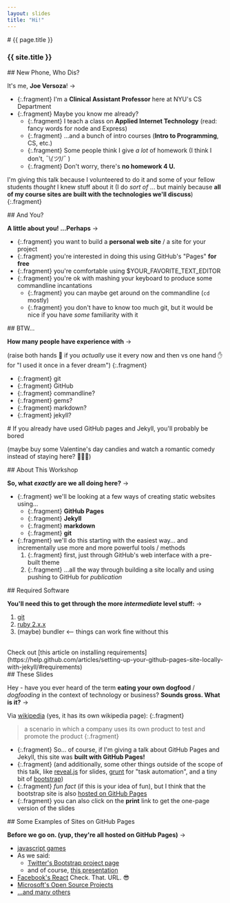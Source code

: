 ```yaml
---
layout: slides
title: "Hi!"
---
```

<section markdown="block" class="intro-slide">
# {{ page.title }}

### {{ site.title }}

<p><small></small></p>
</section>

<section markdown="block">
## New Phone, Who Dis?

It's me, __Joe Versoza__! &rarr;

* {:.fragment} I'm a __Clinical Assistant Professor__ here at NYU's CS Department
* {:.fragment} Maybe you know me already?
    * {:.fragment} I teach a class on __Applied Internet Technology__ (read: fancy words for node and Express)
    * {:.fragment} ...and a bunch of intro courses (__Intro to Programming__, CS, etc.)
    * {:.fragment} Some people think I give _a lot_ of homework  (I think I don't, ¯\\_(ツ)_/¯ ) 
    * {:.fragment} Don't worry, there's __no homework 4 U.__

I'm giving this talk because I volunteered to do it and some of your fellow students _thought_ I knew stuff about it (I do _sort of_ ... but mainly because __all of my course sites are built with the technologies we'll discuss__)
{:.fragment} 
   

</section>

<section markdown="block">
## And You?

__A little about you! ...Perhaps__ &rarr;

* {:.fragment} you want to build a __personal web site__ / a site for your project
* {:.fragment} you're interested in doing this using GitHub's "Pages" __for free__
* {:.fragment} you're comfortable using $YOUR_FAVORITE_TEXT_EDITOR
* {:.fragment} you're ok with mashing your keyboard to produce some commandline incantations
    * {:.fragment} you can maybe get around on the commandline (`cd` mostly)
    * {:.fragment} you don't have to know too much git, but it would be nice if you have _some_ familiarity with it

</section>


<section markdown="block">
## BTW...

__How many people have experience with__ &rarr;

(raise both hands 🙌 if you _actually_ use it every now and then vs one hand ✋ for "I used it once in a fever dream")
{:.fragment}

* {:.fragment} git 
* {:.fragment} GitHub 
* {:.fragment} commandline?
* {:.fragment} gems?
* {:.fragment} markdown?
* {:.fragment} jekyll?

</section>

<section markdown="block">
# If you already have used GitHub pages and Jekyll, you'll probably be bored

(maybe buy some Valentine's day candies and watch a romantic comedy instead of staying here? 💖💖💖)

</section>
<section markdown="block">
## About This Workshop

__So, what _exactly_ are we all doing here?__ &rarr;

* {:.fragment} we'll be looking at a few ways of creating static websites using...
    * {:.fragment} __GitHub Pages__
    * {:.fragment} __Jekyll__
    * {:.fragment} __markdown__
    * {:.fragment} __git__
* {:.fragment} we'll do this starting with the easiest way... and incrementally use more and more powerful tools / methods
    1. {:.fragment} first, just through GitHub's web interface with a pre-built theme
    2. {:.fragment} ...all the way through building a site locally and using pushing to GitHub for _publication_

</section>
<section markdown="block">
## Required Software

__You'll need this to get through the more _intermediate_ level stuff:__ &rarr;

1. [git](https://git-scm.com/book/en/v1/Getting-Started-Installing-Git)
2. [ruby 2.x.x](https://www.ruby-lang.org/en/documentation/installation/)
3. (maybe) bundler <-- things can work fine without this

<br>
Check out [this article on installing requirements](https://help.github.com/articles/setting-up-your-github-pages-site-locally-with-jekyll/#requirements)
</section>


<section markdown="block">
## These Slides

Hey - have you ever heard of the term __eating your own dogfood__ / _dogfooding_ in the context of technology or business? __Sounds gross. What is it?__ &rarr;

Via [wikipedia](https://en.wikipedia.org/wiki/Eating_your_own_dog_food) (yes, it has its own wikipedia page):
{:.fragment}

>  a scenario in which a company uses its own product to test and promote the product
{:.fragment}

* {:.fragment} So... of course, if I'm giving a talk about GitHub Pages and Jekyll, this site was __built with GitHub Pages!__
* {:.fragment} (and additionally, some other things outside of the scope of this talk, like [reveal.js](http://lab.hakim.se/reveal-js/#/) for slides, [grunt](http://gruntjs.com/) for "task automation", and a tiny bit of [bootstrap](http://getbootstrap.com/))
* {:.fragment} _fun fact_ (if this is your idea of fun), but I think that the bootstrap site is also [hosted on GitHub Pages](https://github.com/twbs/bootstrap/tree/gh-pages)
* {:.fragment} you can also click on the __print__ link to get the one-page version of the slides
</section>

<section markdown="block">
## Some Examples of Sites on GitHub Pages

__Before we go on. (yup, they're all hosted on GitHub Pages)__ &rarr;

* [javascript games](http://basicallydan.github.io/skifree.js/)
* As we said:
    * [Twitter's Bootstrap project page](http://twitter.github.io/bootstrap/)
    * and of course, [this presentation](http://foureyes.github.io/acm-github-pages/)
* [Facebook's React](https://facebook.github.io/react/) Check. That. URL. 😎
* [Microsoft's Open Source Projects](https://opensource.microsoft.com/)
* [...and many others](https://github.com/showcases/github-pages-examples)
</section>

